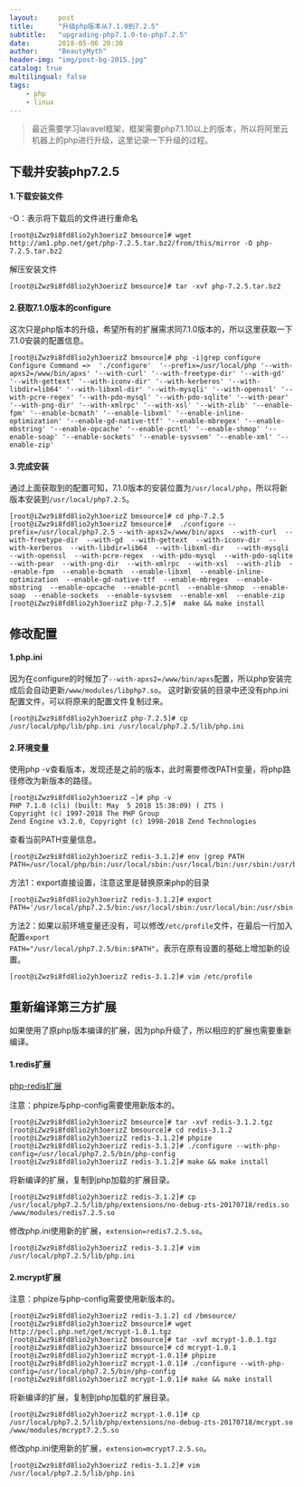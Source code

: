 ```yaml
---
layout:     post
title:      "升级php版本从7.1.0到7.2.5"
subtitle:   "upgrading-php7.1.0-to-php7.2.5"
date:       2018-05-06 20:30
author:     "BeautyMyth"
header-img: "img/post-bg-2015.jpg"
catalog: true
multilingual: false
tags:
    - php
    - linux
---
```


> 最近需要学习lavavel框架，框架需要php7.1.10以上的版本，所以将阿里云机器上的php进行升级，这里记录一下升级的过程。

## 下载并安装php7.2.5

#### 1.下载安装文件

-O：表示将下载后的文件进行重命名
```linux
[root@iZwz9i8fd8lio2yh3oerizZ bmsource]# wget http://am1.php.net/get/php-7.2.5.tar.bz2/from/this/mirror -O php-7.2.5.tar.bz2
```

解压安装文件
```linux
[root@iZwz9i8fd8lio2yh3oerizZ bmsource]# tar -xvf php-7.2.5.tar.bz2 
```

#### 2.获取7.1.0版本的configure
这次只是php版本的升级，希望所有的扩展需求同7.1.0版本的，所以这里获取一下7.1.0安装的配置信息。
```linux
[root@iZwz9i8fd8lio2yh3oerizZ bmsource]# php -i|grep configure
Configure Command =>  './configure'  '--prefix=/usr/local/php '--with-apxs2=/www/bin/apxs' '--with-curl' '--with-freetype-dir' '--with-gd' '--with-gettext' '--with-iconv-dir' '--with-kerberos' '--with-libdir=lib64' '--with-libxml-dir' '--with-mysqli' '--with-openssl' '--with-pcre-regex' '--with-pdo-mysql' '--with-pdo-sqlite' '--with-pear' '--with-png-dir' '--with-xmlrpc' '--with-xsl' '--with-zlib' '--enable-fpm' '--enable-bcmath' '--enable-libxml' '--enable-inline-optimization' '--enable-gd-native-ttf' '--enable-mbregex' '--enable-mbstring' '--enable-opcache' '--enable-pcntl' '--enable-shmop' '--enable-soap' '--enable-sockets' '--enable-sysvsem' '--enable-xml' '--enable-zip'
```

#### 3.完成安装
通过上面获取到的配置可知，7.1.0版本的安装位置为<code>/usr/local/php</code>，所以将新版本安装到<code>/usr/local/php7.2.5</code>。
```linux
[root@iZwz9i8fd8lio2yh3oerizZ bmsource]# cd php-7.2.5
[root@iZwz9i8fd8lio2yh3oerizZ bmsource]#  ./configure --prefix=/usr/local/php7.2.5 --with-apxs2=/www/bin/apxs  --with-curl  --with-freetype-dir  --with-gd  --with-gettext  --with-iconv-dir  --with-kerberos  --with-libdir=lib64  --with-libxml-dir   --with-mysqli  --with-openssl  --with-pcre-regex  --with-pdo-mysql  --with-pdo-sqlite  --with-pear  --with-png-dir  --with-xmlrpc  --with-xsl  --with-zlib  --enable-fpm  --enable-bcmath  --enable-libxml  --enable-inline-optimization  --enable-gd-native-ttf  --enable-mbregex  --enable-mbstring  --enable-opcache  --enable-pcntl  --enable-shmop  --enable-soap  --enable-sockets  --enable-sysvsem  --enable-xml  --enable-zip
[root@iZwz9i8fd8lio2yh3oerizZ php-7.2.5]#  make && make install
```

## 修改配置
#### 1.php.ini
因为在configure的时候加了<code>--with-apxs2=/www/bin/apxs</code>配置，所以php安装完成后会自动更新<code>/www/modules/libphp7.so</code>。
这时新安装的目录中还没有php.ini配置文件，可以将原来的配置文件复制过来。
```linux
[root@iZwz9i8fd8lio2yh3oerizZ php-7.2.5]# cp /usr/local/php/lib/php.ini /usr/local/php7.2.5/lib/php.ini
```
#### 2.环境变量
使用php -v查看版本，发现还是之前的版本，此时需要修改PATH变量，将php路径修改为新版本的路径。
```linux
[root@iZwz9i8fd8lio2yh3oerizZ ~]# php -v
PHP 7.1.0 (cli) (built: May  5 2018 15:38:09) ( ZTS )
Copyright (c) 1997-2018 The PHP Group
Zend Engine v3.2.0, Copyright (c) 1998-2018 Zend Technologies
```
查看当前PATH变量信息。
```linux
[root@iZwz9i8fd8lio2yh3oerizZ redis-3.1.2]# env |grep PATH
PATH=/usr/local/php/bin:/usr/local/sbin:/usr/local/bin:/usr/sbin:/usr/bin:/root/bin
```
方法1：export直接设置，注意这里是替换原来php的目录
```linux
[root@iZwz9i8fd8lio2yh3oerizZ redis-3.1.2]# export PATH='/usr/local/php7.2.5/bin:/usr/local/sbin:/usr/local/bin:/usr/sbin:/usr/bin:/root/bin'
```
方法2：如果以前环境变量还没有，可以修改<code>/etc/profile</code>文件，在最后一行加入配置<code>export PATH="/usr/local/php7.2.5/bin:$PATH"</code>，表示在原有设置的基础上增加新的设置。
```linux
[root@iZwz9i8fd8lio2yh3oerizZ redis-3.1.2]# vim /etc/profile
```
## 重新编译第三方扩展

<p>
如果使用了原php版本编译的扩展，因为php升级了，所以相应的扩展也需要重新编译。
</p>

#### 1.redis扩展

[php-redis扩展](http://pecl.php.net/package/redis)

<p>
注意：phpize与php-config需要使用新版本的。
</p>

```linux
[root@iZwz9i8fd8lio2yh3oerizZ bmsource]# tar -xvf redis-3.1.2.tgz 
[root@iZwz9i8fd8lio2yh3oerizZ bmsource]# cd redis-3.1.2
[root@iZwz9i8fd8lio2yh3oerizZ redis-3.1.2]# phpize
[root@iZwz9i8fd8lio2yh3oerizZ redis-3.1.2]# ./configure --with-php-config=/usr/local/php7.2.5/bin/php-config
[root@iZwz9i8fd8lio2yh3oerizZ redis-3.1.2]# make && make install
```
将新编译的扩展，复制到php加载的扩展目录。
```linux
[root@iZwz9i8fd8lio2yh3oerizZ redis-3.1.2]# cp /usr/local/php7.2.5/lib/php/extensions/no-debug-zts-20170718/redis.so /www/modules/redis7.2.5.so
```
修改php.ini使用新的扩展，<code>extension=redis7.2.5.so</code>。
```linux
[root@iZwz9i8fd8lio2yh3oerizZ redis-3.1.2]# vim /usr/local/php7.2.5/lib/php.ini 
```
#### 2.mcrypt扩展
注意：phpize与php-config需要使用新版本的。
```linux
[root@iZwz9i8fd8lio2yh3oerizZ redis-3.1.2] cd /bmsource/
[root@iZwz9i8fd8lio2yh3oerizZ bmsource]# wget http://pecl.php.net/get/mcrypt-1.0.1.tgz
[root@iZwz9i8fd8lio2yh3oerizZ bmsource]# tar -xvf mcrypt-1.0.1.tgz
[root@iZwz9i8fd8lio2yh3oerizZ bmsource]# cd mcrypt-1.0.1
[root@iZwz9i8fd8lio2yh3oerizZ mcrypt-1.0.1]# phpize
[root@iZwz9i8fd8lio2yh3oerizZ mcrypt-1.0.1]# ./configure --with-php-config=/usr/local/php7.2.5/bin/php-config
[root@iZwz9i8fd8lio2yh3oerizZ mcrypt-1.0.1]# make && make install
```
将新编译的扩展，复制到php加载的扩展目录。
```linux
[root@iZwz9i8fd8lio2yh3oerizZ mcrypt-1.0.1]# cp /usr/local/php7.2.5/lib/php/extensions/no-debug-zts-20170718/mcrypt.so /www/modules/mcrypt7.2.5.so
```
修改php.ini使用新的扩展，<code>extension=mcrypt7.2.5.so</code>。
```linux
[root@iZwz9i8fd8lio2yh3oerizZ redis-3.1.2]# vim /usr/local/php7.2.5/lib/php.ini 
```


